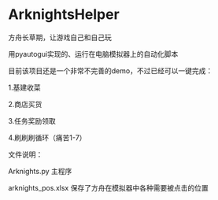 # ArknightsHelper
方舟长草期，让游戏自己和自己玩  

用pyautogui实现的、运行在电脑模拟器上的自动化脚本  
  
  
目前该项目还是一个非常不完善的demo，不过已经可以一键完成：  

  1.基建收菜  
  
  2.商店买货  
  
  3.任务奖励领取  
  
  4.刷刷刷循环（痛苦1-7）  
    
    

文件说明：  

Arknights.py  主程序  

arknights_pos.xlsx  保存了方舟在模拟器中各种需要被点击的位置  
